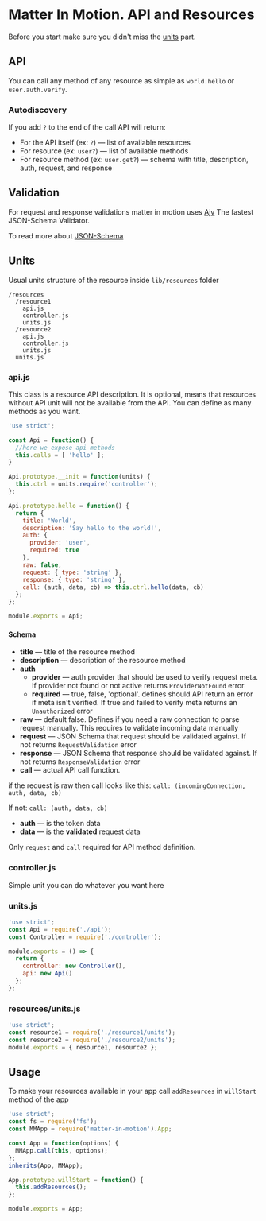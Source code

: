# Matter In Motion. API and Resources

Before you start make sure you didn't miss the [units](https://github.com/matter-in-motion/mm/blob/master/docs/units.md) part.

## API

You can call any method of any resource as simple as `world.hello` or `user.auth.verify`.

### Autodiscovery

If you add `?` to the end of the call API will return:

* For the API itself (ex: `?`) — list of available resources
* For resource (ex: `user?`) — list of available methods
* For resource method (ex: `user.get?`) — schema with title, description, auth, request, and response

## Validation

For request and response validations matter in motion uses [Ajv](https://github.com/epoberezkin/ajv) The fastest JSON-Schema Validator.

To read more about [JSON-Schema](http://json-schema.org)

## Units

Usual units structure of the resource inside `lib/resources` folder

```
/resources
  /resource1
    api.js
    controller.js
    units.js
  /resource2
    api.js
    controller.js
    units.js
  units.js
```

### api.js

This class is a resource API description. It is optional, means that resources without API unit will not be available from the API. You can define as many methods as you want.

```js
'use strict';

const Api = function() {
  //here we expose api methods
  this.calls = [ 'hello' ];
}

Api.prototype.__init = function(units) {
  this.ctrl = units.require('controller');
};

Api.prototype.hello = function() {
  return {
    title: 'World',
    description: 'Say hello to the world!',
    auth: {
      provider: 'user',
      required: true
    },
    raw: false,
    request: { type: 'string' },
    response: { type: 'string' },
    call: (auth, data, cb) => this.ctrl.hello(data, cb)
  };
};

module.exports = Api;
```

#### Schema

* __title__ — title of the resource method
* __description__ — description of the resource method
* __auth__
  - __provider__ — auth provider that should be used to verify request meta. If provider not found or not active returns `ProviderNotFound` error
  - __required__ — true, false, 'optional'. defines should API return an error if meta isn't verified. If true and failed to verify meta returns an `Unauthorized` error
* __raw__ — default false. Defines if you need a raw connection to parse request manually. This requires to validate incoming data manually
* __request__ — JSON Schema that request should be validated against. If not returns `RequestValidation` error
* __response__ — JSON Schema that response should be validated against. If not returns `ResponseValidation` error
* __call__ — actual API call function.

if the request is raw then call looks like this:
`call: (incomingConnection, auth, data, cb)`

If not:
`call: (auth, data, cb)`

* __auth__ — is the token data
* __data__ — is the __validated__ request data

Only `request` and `call` required for API method definition.

### controller.js

Simple unit you can do whatever you want here

### units.js

```js
'use strict';
const Api = require('./api');
const Controller = require('./controller');

module.exports = () => {
  return {
    controller: new Controller(),
    api: new Api()
  };
};
```

### resources/units.js
```js
'use strict';
const resource1 = require('./resource1/units');
const resource2 = require('./resource2/units');
module.exports = { resource1, resource2 };
```

## Usage

To make your resources available in your app call `addResources` in `willStart` method of the app

```js
'use strict';
const fs = require('fs');
const MMApp = require('matter-in-motion').App;

const App = function(options) {
  MMApp.call(this, options);
};
inherits(App, MMApp);

App.prototype.willStart = function() {
  this.addResources();
};

module.exports = App;
```


